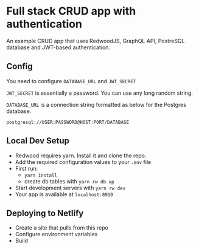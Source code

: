 # Full stack CRUD app with authentication

An example CRUD app that uses RedwoodJS, GraphQL API, PostreSQL database and JWT-based authentication.

## Config

You need to configure `DATABASE_URL` and `JWT_SECRET`

`JWT_SECRET` is essentially a password. You can use any long random string.

`DATABASE_URL` is a connection string formatted as below for the Postgres database.

```
postgresql://USER:PASSWORD@HOST:PORT/DATABASE
```

## Local Dev Setup

- Redwood requires yarn. Install it and clone the repo.
- Add the required configuration values to your `.env` file
- First run:
  - `yarn install`
  - create db tables with `yarn rw db up`
- Start development servers with `yarn rw dev`
- Your app is available at `localhost:8910`

## Deploying to Netlify

- Create a site that pulls from this repo
- Configure environment variables
- Build
